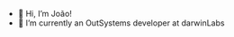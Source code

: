 - 👋 Hi, I’m João!
- 🌱 I’m currently an OutSystems developer at darwinLabs

<!---
joaosantos7614/joaosantos7614 is a ✨ special ✨ repository because its `README.md` (this file) appears on your GitHub profile.
You can click the Preview link to take a look at your changes.
--->

